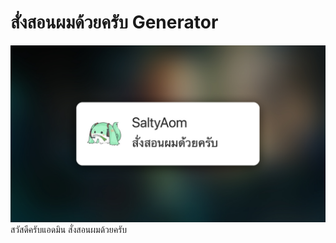 # สั่งสอนผมด้วยครับ Generator
![สั่งสอนผมด้วยครับ](https://raw.githubusercontent.com/SaltyAom/sung-son-phom-duay-kub-generator/master/assets/sung-son-phom-duay-kub.jpg)
สวัสดีครับแอดมิน สั่งสอนผมด้วยครับ
